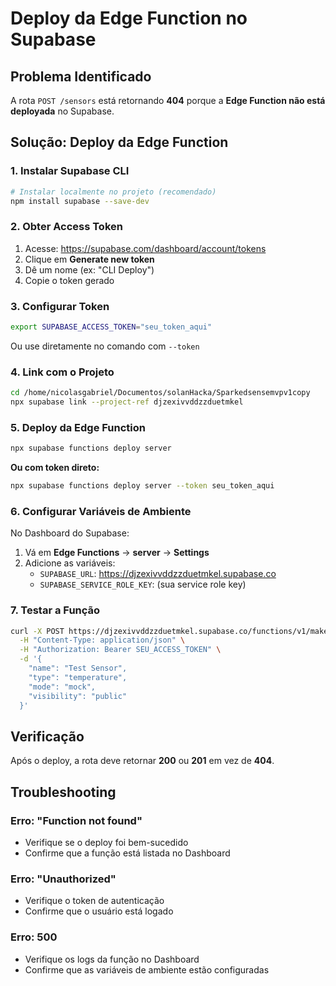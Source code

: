 # Deploy da Edge Function no Supabase

## Problema Identificado

A rota `POST /sensors` está retornando **404** porque a **Edge Function não está deployada** no Supabase.

## Solução: Deploy da Edge Function

### 1. Instalar Supabase CLI

```bash
# Instalar localmente no projeto (recomendado)
npm install supabase --save-dev
```

### 2. Obter Access Token

1. Acesse: https://supabase.com/dashboard/account/tokens
2. Clique em **Generate new token**
3. Dê um nome (ex: "CLI Deploy")
4. Copie o token gerado

### 3. Configurar Token

```bash
export SUPABASE_ACCESS_TOKEN="seu_token_aqui"
```

Ou use diretamente no comando com `--token`

### 4. Link com o Projeto

```bash
cd /home/nicolasgabriel/Documentos/solanHacka/Sparkedsensemvpv1copy
npx supabase link --project-ref djzexivvddzzduetmkel
```

### 5. Deploy da Edge Function

```bash
npx supabase functions deploy server
```

**Ou com token direto:**
```bash
npx supabase functions deploy server --token seu_token_aqui
```

### 6. Configurar Variáveis de Ambiente

No Dashboard do Supabase:
1. Vá em **Edge Functions** → **server** → **Settings**
2. Adicione as variáveis:
   - `SUPABASE_URL`: https://djzexivvddzzduetmkel.supabase.co
   - `SUPABASE_SERVICE_ROLE_KEY`: (sua service role key)

### 7. Testar a Função

```bash
curl -X POST https://djzexivvddzzduetmkel.supabase.co/functions/v1/make-server-4a89e1c9/sensors \
  -H "Content-Type: application/json" \
  -H "Authorization: Bearer SEU_ACCESS_TOKEN" \
  -d '{
    "name": "Test Sensor",
    "type": "temperature",
    "mode": "mock",
    "visibility": "public"
  }'
```

## Verificação

Após o deploy, a rota deve retornar **200** ou **201** em vez de **404**.

## Troubleshooting

### Erro: "Function not found"
- Verifique se o deploy foi bem-sucedido
- Confirme que a função está listada no Dashboard

### Erro: "Unauthorized"
- Verifique o token de autenticação
- Confirme que o usuário está logado

### Erro: 500
- Verifique os logs da função no Dashboard
- Confirme que as variáveis de ambiente estão configuradas
